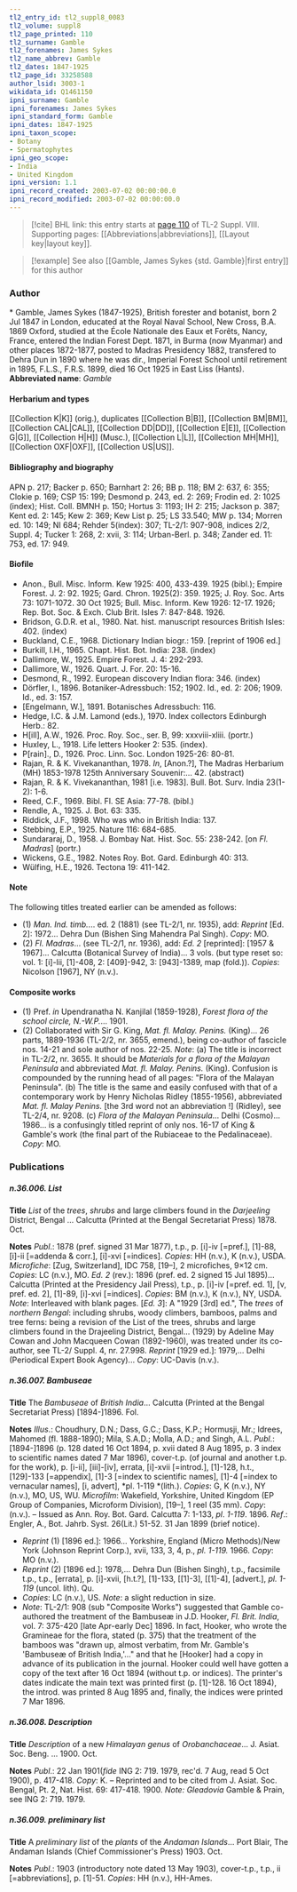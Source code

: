 ```yaml
---
tl2_entry_id: tl2_suppl8_0083
tl2_volume: suppl8
tl2_page_printed: 110
tl2_surname: Gamble
tl2_forenames: James Sykes
tl2_name_abbrev: Gamble
tl2_dates: 1847-1925
tl2_page_id: 33258588
author_lsid: 3003-1
wikidata_id: Q1461150
ipni_surname: Gamble
ipni_forenames: James Sykes
ipni_standard_form: Gamble
ipni_dates: 1847-1925
ipni_taxon_scope: 
- Botany
- Spermatophytes
ipni_geo_scope: 
- India
- United Kingdom
ipni_version: 1.1
ipni_record_created: 2003-07-02 00:00:00.0
ipni_record_modified: 2003-07-02 00:00:00.0
---
```



> [!cite] BHL link: this entry starts at [page 110](https://www.biodiversitylibrary.org/page/33258588) of TL-2 Suppl. VIII.
> Supporting pages: [[Abbreviations|abbreviations]], [[Layout key|layout key]].

> [!example] See also [[Gamble, James Sykes {std. Gamble}|first entry]] for this author

### Author

\* Gamble, James Sykes (1847-1925), British forester and botanist, born 2 Jul 1847 in London, educated at the Royal Naval School, New Cross, B.A. 1869 Oxford, studied at the École Nationale des Eaux et Forêts, Nancy, France, entered the Indian Forest Dept. 1871, in Burma (now Myanmar) and other places 1872-1877, posted to Madras Presidency 1882, transfered to Dehra Dun in 1890 where he was dir., Imperial Forest School until retirement in 1895, F.L.S., F.R.S. 1899, died 16 Oct 1925 in East Liss (Hants). 
**Abbreviated name**: *Gamble*

#### Herbarium and types

[[Collection K|K]] (orig.), duplicates [[Collection B|B]], [[Collection BM|BM]], [[Collection CAL|CAL]], [[Collection DD|DD]], [[Collection E|E]], [[Collection G|G]], [[Collection H|H]] (Musc.), [[Collection L|L]], [[Collection MH|MH]], [[Collection OXF|OXF]], [[Collection US|US]].

#### Bibliography and biography

APN p. 217; Backer p. 650; Barnhart 2: 26; BB p. 118; BM 2: 637, 6: 355; Clokie p. 169; CSP 15: 199; Desmond p. 243, ed. 2: 269; Frodin ed. 2: 1025 (index); Hist. Coll. BMNH p. 150; Hortus 3: 1193; IH 2: 215; Jackson p. 387; Kent ed. 2: 145; Kew 2: 369; Kew List p. 25; LS 33.540; MW p. 134; Morren ed. 10: 149; NI 684; Rehder 5(index): 307; TL-2/1: 907-908, indices 2/2, Suppl. 4; Tucker 1: 268, 2: xvii, 3: 114; Urban-Berl. p. 348; Zander ed. 11: 753, ed. 17: 949.

#### Biofile

- Anon., Bull. Misc. Inform. Kew 1925: 400, 433-439. 1925 (bibl.); Empire Forest. J. 2: 92. 1925; Gard. Chron. 1925(2): 359. 1925; J. Roy. Soc. Arts 73: 1071-1072. 30 Oct 1925; Bull. Misc. Inform. Kew 1926: 12-17. 1926; Rep. Bot. Soc. & Exch. Club Brit. Isles 7: 847-848. 1926.
- Bridson, G.D.R. et al., 1980. Nat. hist. manuscript resources British Isles: 402. (index)
- Buckland, C.E., 1968. Dictionary Indian biogr.: 159. \[reprint of 1906 ed.\]
- Burkill, I.H., 1965. Chapt. Hist. Bot. India: 238. (index)
- Dallimore, W., 1925. Empire Forest. J. 4: 292-293.
- Dallimore, W., 1926. Quart. J. For. 20: 15-16.
- Desmond, R., 1992. European discovery Indian flora: 346. (index)
- Dörfler, I., 1896. Botaniker-Adressbuch: 152; 1902. Id., ed. 2: 206; 1909. Id., ed. 3: 157.
- \[Engelmann, W.\], 1891. Botanisches Adressbuch: 116.
- Hedge, I.C. & J.M. Lamond (eds.), 1970. Index collectors Edinburgh Herb.: 82.
- H\[ill\], A.W., 1926. Proc. Roy. Soc., ser. B, 99: xxxviii-xliii. (portr.)
- Huxley, L., 1918. Life letters Hooker 2: 535. (index).
- P\[rain\]., D., 1926. Proc. Linn. Soc. London 1925-26: 80-81.
- Rajan, R. & K. Vivekananthan, 1978. *In*, \[Anon.?\], The Madras Herbarium (MH) 1853-1978 125th Anniversary Souvenir:... 42. (abstract)
- Rajan, R. & K. Vivekananthan, 1981 \[i.e. 1983\]. Bull. Bot. Surv. India 23(1-2): 1-6.
- Reed, C.F., 1969. Bibl. Fl. SE Asia: 77-78. (bibl.)
- Rendle, A., 1925. J. Bot. 63: 335.
- Riddick, J.F., 1998. Who was who in British India: 137.
- Stebbing, E.P., 1925. Nature 116: 684-685.
- Sundararaj, D., 1958. J. Bombay Nat. Hist. Soc. 55: 238-242. \[on *Fl. Madras*\] (portr.)
- Wickens, G.E., 1982. Notes Roy. Bot. Gard. Edinburgh 40: 313.
- Wülfing, H.E., 1926. Tectona 19: 411-142.

#### Note

The following titles treated earlier can be amended as follows:
- (1) *Man. Ind. timb.*... ed. 2 (1881) (see TL-2/1, nr. 1935), add:
*Reprint* \[Ed. 2\]: 1972... Dehra Dun (Bishen Sing Mahendra Pal Singh). *Copy*: MO.
- (2) *Fl. Madras*... (see TL-2/1, nr. 1936), add:
*Ed. 2* \[reprinted\]: \[1957 & 1967\]... Calcutta (Botanical Survey of India)... 3 vols. (but type reset so: vol. 1: \[i\]-lii, \[1\]-408, 2: \[409\]-942, 3: \[943\]-1389, map (fold.)). *Copies*: Nicolson \[1967\], NY (n.v.).

#### Composite works

- (1) Pref. *in* Upendranatha N. Kanjilal (1859-1928), *Forest flora of the school circle, N.-W.P.*... 1901.
- (2) Collaborated with Sir G. King, *Mat. fl. Malay. Penins.* (King)... 26 parts, 1889-1936 (TL-2/2, nr. 3655, emend.), being co-author of fascicle nos. 14-21 and sole author of nos. 22-25. *Note*: (a) The title is incorrect in TL-2/2, nr. 3655. It should be *Materials for a flora of the Malayan Peninsula* and abbreviated *Mat. fl. Malay. Penins.* (King). Confusion is compounded by the running head of all pages: "Flora of the Malayan Peninsula". (b) The title is the same and easily confused with that of a contemporary work by Henry Nicholas Ridley (1855-1956), abbreviated *Mat. fl. Malay Penins.* \[the 3rd word not an abbreviation !\] (Ridley), see TL-2/4, nr. 9208. (c) *Flora of the Malayan Peninsula*... Delhi (Cosmo)... 1986... is a confusingly titled reprint of only nos. 16-17 of King & Gamble's work (the final part of the Rubiaceae to the Pedalinaceae). *Copy*: MO.

### Publications

##### n.36.006. List

**Title**
*List* of the *trees*, *shrubs* and large climbers found in the *Darjeeling* District, Bengal ... Calcutta (Printed at the Bengal Secretariat Press) 1878. Oct.

**Notes**
*Publ*.: 1878 (pref. signed 31 Mar 1877), t.p., p. \[i\]-iv \[=pref.\], \[1\]-88, \[i\]-ii \[=addenda & corr.\], \[i\]-xvi \[=indices\]. *Copies*: HH (n.v.), K (n.v.), USDA. *Microfiche*: \[Zug, Switzerland\], IDC 758, \[19–\], 2 microfiches, 9×12 cm. *Copies*: LC (n.v.), MO.
*Ed. 2* (rev.): 1896 (pref. ed. 2 signed 15 Jul 1895)... Calcutta (Printed at the Presidency Jail Press), t.p., p. \[i\]-iv \[=pref. ed. 1\], \[v, pref. ed. 2\], \[1\]-89, \[i\]-xvi \[=indices\]. *Copies*: BM (n.v.), K (n.v.), NY, USDA.
*Note*: Interleaved with blank pages.
\[*Ed. 3*\]: A "1929 \[3rd\] ed.", The *trees* of *northern Bengal*: including shrubs, woody climbers, bamboos, palms and tree ferns: being a revision of the List of the trees, shrubs and large climbers found in the Drajeeling District, Bengal... (1929) by Adeline May Cowan and John Macqueen Cowan (1892-1960), was treated under its co-author, see TL-2/ Suppl. 4, nr. 27.998.
*Reprint* \[1929 ed.\]: 1979,... Delhi (Periodical Expert Book Agency)... *Copy*: UC-Davis (n.v.).

##### n.36.007. Bambuseae

**Title**
The *Bambuseae* of *British India*... Calcutta (Printed at the Bengal Secretariat Press) \[1894-\]1896. Fol.

**Notes**
*Illus*.: Choudhury, D.N.; Dass, G.C.; Dass, K.P.; Hormusji, Mr.; Idrees, Mahomed (fl. 1888-1890); Mila, S.A.D.; Molla, A.D.; and Singh, A.L.
*Publ*.: \[1894-\]1896 (p. 128 dated 16 Oct 1894, p. xvii dated 8 Aug 1895, p. 3 index to scientific names dated 7 Mar 1896), cover-t.p. (of journal and another t.p. for the work), p. \[i-ii\], \[iii\]-\[iv\], errata, \[i\]-xvii \[=introd.\], \[1\]-128, h.t., \[129\]-133 \[=appendix\], \[1\]-3 \[=index to scientific names\], \[1\]-4 \[=index to vernacular names\], \[i, advert\], *pl. 1-119 *(lith.). *Copies*: G, K (n.v.), NY (n.v.), MO, US, WU. *Microfilm*: Wakefield, Yorkshire, United Kingdom (EP Group of Companies, Microform Division), \[19–\], 1 reel (35 mm).
*Copy*: (n.v.). – Issued as Ann. Roy. Bot. Gard. Calcutta 7: 1-133, *pl*. *1-119*. 1896.
*Ref*.: Engler, A., Bot. Jahrb. Syst. 26(Lit.) 51-52. 31 Jan 1899 (brief notice).
- *Reprint* (1) \[1896 ed.\]: 1966... Yorkshire, England (Micro Methods)/New York (Johnson Reprint Corp.), xvii, 133, 3, 4, p., *pl. 1-119.* 1966. *Copy*: MO (n.v.).
- *Reprint* (2) \[1896 ed.\]: 1978,... Dehra Dun (Bishen Singh), t.p., facsimile t.p., t.p., \[errata\], p. \[i\]-xvii, \[h.t.?\], \[1\]-133, \[\[1\]-3\], \[\[1\]-4\], \[advert.\], *pl. 1-119* (uncol. lith). Qu.
- *Copies*: LC (n.v.), US. *Note*: a slight reduction in size.
- *Note*: TL-2/1: 908 (sub "Composite Works") suggested that Gamble co-authored the treatment of the Bambuseæ in J.D. Hooker, *Fl. Brit. India*, vol. 7: 375-420 \[late Apr-early Dec\] 1896. In fact, Hooker, who wrote the Gramineae for the flora, stated (p. 375) that the treatment of the bamboos was "drawn up, almost verbatim, from Mr. Gamble's 'Bambuseæ of British India,'..." and that he \[Hooker\] had a copy in advance of its publication in the journal. Hooker could well have gotten a copy of the text after 16 Oct 1894 (without t.p. or indices). The printer's dates indicate the main text was printed first (p. \[1\]-128. 16 Oct 1894), the introd. was printed 8 Aug 1895 and, finally, the indices were printed 7 Mar 1896.

##### n.36.008. Description

**Title**
*Description* of a new *Himalayan genus* of *Orobanchaceae*... J. Asiat. Soc. Beng. ... 1900. Oct.

**Notes**
*Publ*.: 22 Jan 1901(*fide* ING 2: 719. 1979, rec'd. 7 Aug, read 5 Oct 1900), p. 417-418.
*Copy*: K. – Reprinted and to be cited from J. Asiat. Soc. Bengal, Pt. 2, Nat. Hist. 69: 417-418. 1900.
*Note: Gleadovia* Gamble & Prain, see ING 2: 719. 1979.

##### n.36.009. preliminary list

**Title**
A *preliminary list* of the *plants* of the *Andaman Islands*... Port Blair, The Andaman Islands (Chief Commissioner's Press) 1903. Oct.

**Notes**
*Publ*.: 1903 (introductory note dated 13 May 1903), cover-t.p., t.p., ii \[=abbreviations\], p. \[1\]-51. *Copies*: HH (n.v.), HH-Ames.

